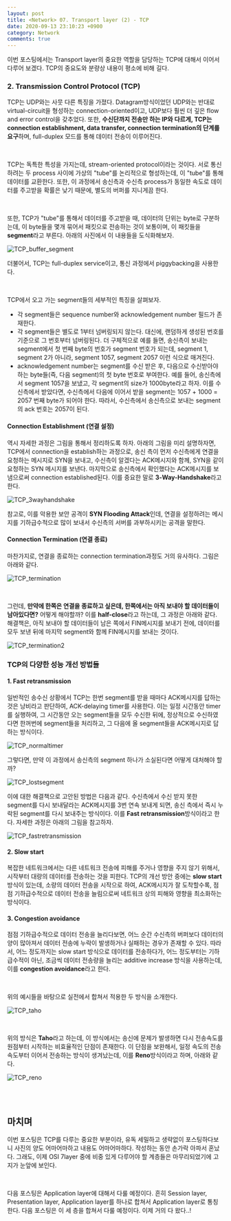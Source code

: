 ```yaml
---
layout: post
title: <Network> 07. Transport layer (2) - TCP
date: 2020-09-13 23:10:23 +0900
category: Network
comments: true
---
```

이번 포스팅에서는 Transport layer의 중요한 역할을 담당하는 TCP에 대해서 이어서 다루어 보겠다. TCP의 중요도와 분량상 내용이 평소에 비해 길다.

### 2. Transmission Control Protocol (TCP)

TCP는 UDP와는 사뭇 다른 특징을 가졌다. Datagram방식이었던 UDP와는 반대로 virtual-circuit을 형성하는 connection-oriented이고, UDP보다 훨씬 더 깊은 flow and error control을 갖추었다. 또한, **수신단까지 전송만 하는 IP와 다르게, TCP는 connection establishment, data transfer, connection termination의 단계를 요구**하며, full-duplex 모드를 통해 데이터 전송이 이루어진다.  

<br/>

TCP는 독특한 특성을 가지는데, stream-oriented protocol이라는 것이다. 서로 통신하려는 두 process 사이에 가상의 "tube"를 논리적으로 형성하는데, 이 "tube"를 통해 데이터를 교환한다. 또한, 이 과정에서 송신측과 수신측 process가 동일한 속도로 데이터를 주고받을 확률은 낮기 때문에, 별도의 버퍼를 지니게끔 한다. 

<br/>

또한, TCP가 "tube"를 통해서 데이터를 주고받을 때, 데이터의 단위는 byte로 구분하는데, 이 byte들을 몇개 묶어서 패킷으로 전송하는 것이 보통이며, 이 패킷들을 **segment**라고 부른다. 아래의 사진에서 이 내용들을 도식화해보자.

![TCP_buffer_segment]({{site.url}}/img/TCP_buffer_segment.jpg)

더불어서, TCP는 full-duplex service이고, 통신 과정에서 piggybacking을 사용한다.

<br/>

TCP에서 오고 가는 segment들의 세부적인 특징을 살펴보자.

- 각 segment들은 sequence number와 acknowledgement number 필드가 존재한다.
- 각 segment들은 별도로 1부터 넘버링되지 않는다. 대신에, 랜덤하게 생성된 번호를 기준으로 그 번호부터 넘버링된다. 더 구체적으로 예를 들면, 송신측이 보내는 segment에서 첫 번째 byte의 번호가 segment 번호가 되는데, segment 1, segment 2가 아니라, segment 1057, segment 2057 이런 식으로 매겨진다. 
- acknowledgement number는 segment를 수신 받은 후, 다음으로 수신받아야 하는 byte들(즉, 다음 segment)의 첫 byte 번호로 부여한다. 예를 들어, 송신측에서 segment 1057을 보냈고, 각 segment의 size가 1000byte라고 하자. 이를 수신측에서 받았다면, 수신측에서 다음에 이어서 받을 segment는 1057 + 1000 = 2057 번째 byte가 되어야 한다. 따라서, 수신측에서 송신측으로 보내는 segment의 ack 번호는 2057이 된다. 


#### Connection Establishment (연결 설정)

역시 자세한 과정은 그림을 통해서 정리하도록 하자. 아래의 그림을 미리 설명하자면, TCP에서 connection을 establish하는 과정으로, 송신 측이 먼저 수신측에게 연결을 요청하는 메시지로 SYN을 보내고, 수신측이 알겠다는 ACK메시지와 함께, SYN을 같이 요청하는 SYN 메시지를 보낸다. 마지막으로 송신측에서 확인했다는 ACK메시지를 보냄으로써 connection established된다. 이를 중요한 말로 **3-Way-Handshake**라고 한다.

![TCP_3wayhandshake]({{site.url}}/img/TCP_3wayhandshake.jpg)

참고로, 이를 악용한 보안 공격이 **SYN Flooding Attack**인데, 연결을 설정하려는 메시지를 기하급수적으로 많이 보내서 수신측의 서버를 과부하시키는 공격을 말한다.

#### Connection Termination (연결 종료)

마찬가지로, 연결을 종료하는 connection termination과정도 거의 유사하다. 그림은 아래와 같다.

![TCP_termination]({{site.url}}/img/TCP_termination.jpg)

<br/>

그런데, **만약에 한쪽은 연결을 종료하고 싶은데, 한쪽에서는 아직 보내야 할 데이터들이 남아있다면?** 어떻게 해야할까? 이를 **half-close**라고 하는데, 그 과정은 아래와 같다. 해결책은, 아직 보내야 할 데이터들이 남은 쪽에서 FIN메시지를 보내기 전에, 데이터를 모두 보낸 뒤에 마지막 segment와 함께 FIN메시지를 보내는 것이다. 

![TCP_termination2]({{site.url}}/img/TCP_termination2.jpg)

### TCP의 다양한 성능 개선 방법들

#### 1. Fast retransmission

일반적인 송수신 상황에서 TCP는 한번 segment를 받을 때마다 ACK메시지를 답하는 것은 낭비라고 판단하여, ACK-delaying timer를 사용한다. 이는 일정 시간동안 timer를 실행하여, 그 시간동안 오는 segment들을 모두 수신한 뒤에, 정상적으로 수신하였다면 한꺼번에 segment들을 처리하고, 그 다음에 올 segment들을 ACK메시지로 답하는 방식이다.

![TCP_normaltimer]({{site.url}}/img/TCP_normaltimer.jpg)

그렇다면, 만약 이 과정에서 송신측의 segment 하나가 소실된다면 어떻게 대처해야 할까? 

![TCP_lostsegment]({{site.url}}/img/TCP_lostsegment.jpg)

이에 대한 해결책으로 고안된 방법은 다음과 같다. 수신측에서 수신 받지 못한 segment를 다시 보내달라는 ACK메시지를 3번 연속 보내게 되면, 송신 측에서 즉시 누락된 segment를 다시 보내주는 방식이다. 이를 **Fast retransmission**방식이라고 한다. 자세한 과정은 아래의 그림을 참고하자.

![TCP_fastretransmission]({{site.url}}/img/TCP_fastretransmission.jpg)

#### 2. Slow start

복잡한 네트워크에서는 다른 네트워크 전송에 피해를 주거나 영향을 주지 않기 위해서, 시작부터 대량의 데이터를 전송하는 것을 피한다. TCP의 개선 방안 중에는 **slow start** 방식이 있는데, 소량의 데이터 전송을 시작으로 하여, ACK메시지가 잘 도착할수록, 점점 기하급수적으로 데이터 전송을 늘림으로써 네트워크 상의 피해와 영향을 최소화하는 방식이다.

#### 3. Congestion avoidance

점점 기하급수적으로 데이터 전송을 늘리다보면, 어느 순간 수신측의 버퍼보다 데이터의 양이 많아져서 데이터 전송에 누락이 발생하거나 실패하는 경우가 존재할 수 있다. 따라서, 어느 정도까지는 slow start 방식으로 데이터를 전송하다가, 어느 정도부터는 기하급수적이 아닌, 조금씩 데이터 전송량을 늘리는 additive increase 방식을 사용하는데, 이를 **congestion avoidance**라고 한다.

<br/>

위의 예시들을 바탕으로 실전에서 합쳐서 적용한 두 방식을 소개한다.

![TCP_taho]({{site.url}}/img/TCP_taho.jpg)

<br/>

위의 방식은 **Taho**라고 하는데, 이 방식에서는 송신에 문제가 발생하면 다시 전송속도를 원점부터 시작하는 비효율적인 단점이 존재한다. 이 단점을 보완해서, 일정 속도의 전송 속도부터 이어서 전송하는 방식이 생겨났는데, 이를 **Reno**방식이라고 하며, 아래와 같다. 

![TCP_reno]({{site.url}}/img/TCP_reno.jpg)

<br/>
<br/>

## 마치며

이번 포스팅은 TCP를 다루는 중요한 부분이라, 유독 세밀하고 생략없이 포스팅하다보니 사진의 양도 어마어마하고 내용도 어마어마하다. 작성하는 동안 손가락 아파서 혼났다. 그래도, 이제 OSI 7layer 중에 비중 있게 다루어야 할 계층들은 마무리되었기에 고지가 눈앞에 보인다.

<br/>

다음 포스팅은 Application layer에 대해서 다룰 예정이다. 흔히 Session layer, Presentation layer, Application layer를 하나로 합쳐서 Application layer로 통칭한다. 다음 포스팅은 이 세 층을 합쳐서 다룰 예정이다. 이제 거의 다 왔다..! 
